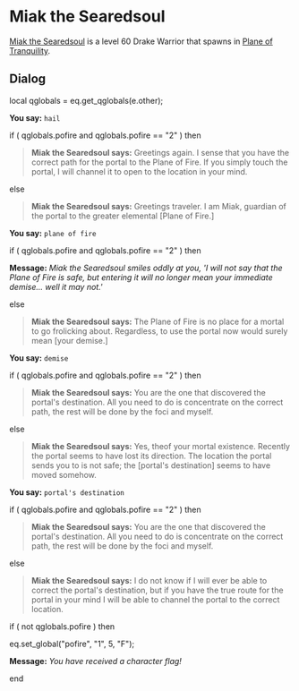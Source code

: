 # Miak the Searedsoul



[Miak the Searedsoul](/npc/203381) is a level 60 Drake Warrior that spawns in [Plane of Tranquility](/zone/203).



## Dialog

local qglobals = eq.get_qglobals(e.other);



**You say:** `hail`



if ( qglobals.pofire and qglobals.pofire == "2" ) then



>**Miak the Searedsoul says:** Greetings again. I sense that you have the correct path for the portal to the Plane of Fire. If you simply touch the portal, I will channel it to open to the location in your mind.


else



>**Miak the Searedsoul says:** Greetings traveler.  I am Miak, guardian of the portal to the greater elemental [Plane of Fire.]





**You say:** `plane of fire`



if ( qglobals.pofire and qglobals.pofire == "2" ) then



**Message:** <span class="text-warning">*Miak the Searedsoul smiles oddly at you, 'I will not say that the Plane of Fire is safe, but entering it will no longer mean your immediate demise... well it may not.'*</span>


else



>**Miak the Searedsoul says:** The Plane of Fire is no place for a mortal to go frolicking about.  Regardless, to use the portal now would surely mean [your demise.]





**You say:** `demise`



if ( qglobals.pofire and qglobals.pofire == "2" ) then



>**Miak the Searedsoul says:** You are the one that discovered the portal's destination.  All you need to do is concentrate on the correct path, the rest will be done by the foci and myself.


else



>**Miak the Searedsoul says:** Yes, theof your mortal existence.  Recently the portal seems to have lost its direction.  The location the portal sends you to is not safe; the [portal's destination] seems to have moved somehow.





**You say:** `portal's destination`



if ( qglobals.pofire and qglobals.pofire == "2" ) then



>**Miak the Searedsoul says:** You are the one that discovered the portal's destination.  All you need to do is concentrate on the correct path, the rest will be done by the foci and myself.


else



>**Miak the Searedsoul says:** I do not know if I will ever be able to correct the portal's destination, but if you have the true route for the portal in your mind I will be able to channel the portal to the correct location.



if ( not qglobals.pofire ) then




eq.set_global("pofire", "1", 5, "F");





**Message:** <span class="text-warning">*You have received a character flag!*</span>

end
